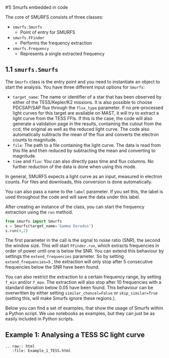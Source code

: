 #1) Smurfs embedded in code

The core of SMURFS consists of three classes: 
* ```smurfs.Smurfs```
    * Point of entry for SMURFS
* ```smurfs.FFinder```
    * Performs the frequency extraction
* ```smurfs.Frequency```
    * Represents a single extracted frequency
    
## 1.1 ```smurfs.Smurfs```
The ```Smurfs``` class is the entry point and you need to instantiate an object to start the analysis. You have three
different input options for ```Smurfs```:
* ```target_name```: The name or identifier of a star that has been observed by either of the TESS/Kepler/K2 missions.
It is also possible to choose PDCSAP/SAP flux through the ```flux_type``` parameter.
If no pre-processed light curves for this target are available on MAST, it will try to extract a light curve from the 
TESS FFIs. If this is the case, the code will also generate a validation page in the results, containing the cutout 
from the ccd, the original as well as the reduced light curve. The code also automatically subtracts the mean of the 
flux and converts the electron counts to magnitude.
* ```file```: The path to a file containing the light curve. The data is read from this file and then reduced by 
subtracting the mean and converting to magnitude.
* ```time``` and ```flux```: You can also directly pass time and flux columns. No further reduction of the data is 
done when using this mode.

In general, SMURFS expects a light curve as an input, measured in electron counts. For files and downloads, this 
conversion is done automatically.

You can also pass a name to the ```label``` parameter. If you set this, the label is used throughout the code and will
save the data under this label.

After creating an instance of the class, you can start the frequency extraction using the ```run``` method.
```python
from smurfs import Smurfs
s = Smurfs(target_name='Gamma Doradus')
s.run(4,2)
``` 
The first parameter in the call is the signal to noise ratio (SNR), the second the window size. 
This will start ```FFinder.run```, which extracts frequencies in order of power until one is below the SNR. You can 
extend this behaviour by settings the ```extend_frequencies``` parameter. So by setting ```extend_frequencies=5``` 
, the extraction will only stop after 5 consecutive frequencies below the SNR have been found. 

You can also restrict the extraction to a certain frequency range, by setting ```f_min``` and/or ```f_max```. The 
extraction will also stop after 10 frequencies with a standard deviation below 0.05 have been found. This behaviour can 
be overwritten by either setting ```similar_chancel=False``` or ```skip_similar=True``` (setting this, will make 
Smurfs ignore these regions.).

Below you can find a set of examples, that show
the usage of Smurfs within a Python script. We use notebooks as examples,
but they can just be as easily included in Python scripts.

## Example 1: Analysing a TESS SC light curve

```eval_rst
.. raw:: html
   :file: Example_1_TESS.html
```